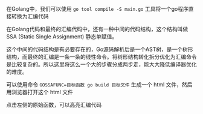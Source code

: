 在Golang中，我们可以使用 `go tool compile -S main.go` 工具将一个go程序直接转换为汇编代码



在Golang代码和最终的汇编代码中，还有一种中间的代码结构，这个结构叫做SSA (Static Single Assignment) 静态单赋值。

这个中间的代码结构是有必要存在的，Go源码解析后是一个AST树，是一个树形结构，而最终的汇编是一条一条的线性命令。将树形结构转化拆分优化为汇编命令是比较复杂的。所以这里将这么一个大的步骤分成两步走，能大大降低编译器优化的难度。

可以使用命令 `GOSSAFUNC=目标函数 go build 目标文件` 生成一个 html 文件，然后用浏览器打开这个 html 文件

点击左侧的原始函数，可以高亮汇编代码

